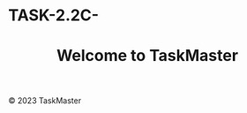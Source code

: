 # TASK-2.2C-
<!DOCTYPE html>
<html lang="en">
<head>
    <meta charset="UTF-8">
    <meta name="viewport" content="width=device-width, initial-scale=1.0">
    <title>TaskMaster</title>
    <link rel="stylesheet" href="styles.css">
</head>
<body>
    <header>
        <h1>Welcome to TaskMaster</h1>
    </header>
    <main>
        <section class="task-dashboard">
            <!-- Task cards go here -->
        </section>
        <section class="task-creation">
            <!-- Task creation form goes here -->
        </section>
    </main>
    <footer>
        <p>&copy; 2023 TaskMaster</p>
    </footer>
    <script src="vue.js"></script>
    <script src="main.js"></script>
</body>
</html>
